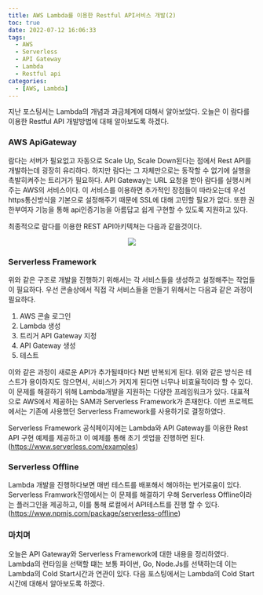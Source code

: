 ```yaml
---
title: AWS Lambda를 이용한 Restful API서비스 개발(2)
toc: true
date: 2022-07-12 16:06:33
tags:
  - AWS
  - Serverless
  - API Gateway
  - Lambda
  - Restful api
categories:
  - [AWS, Lambda]
---
```

지난 포스팅서는 Lambda의 개념과 과금체계에 대해서 알아보았다. 오늘은 이 람다를 이용한 Restful API 개발방법에 대해 알아보도록 하겠다.

<!-- more -->

### **AWS ApiGateway**
람다는 서버가 필요없고 자동으로 Scale Up, Scale Down된다는 점에서 Rest API를 개발하는데 굉장히 유리하다. 하지만 람다는 그 자체만으로는 동작할 수 없기에 실행을 촉발히켜주는 트리거가 필요하다. API Gateway는 URL 요청을 받아 람다를 실행시켜주는 AWS의 서비스이다. 이 서비스를 이용하면 추가적인 장점들이 따라오는데 우선 https통신방식을 기본으로 설정해주기 때문에 SSL에 대해 고민할 필요가 없다. 또한 권한부여자 기능을 통해 api인증기능을 아름답고 쉽게 구현할 수 있도록 지원하고 있다.

최종적으로 람다를 이용한 REST API아키텍쳐는 다음과 같을것이다.
<center><img src="/post_images/lambda/lambda_archi.png"></center>

### **Serverless Framework**
위와 같은 구조로 개발을 진행하기 위해서는 각 서비스들을 생성하고 설정해주는 작업들이 필요하다. 우선 콘솔상에서 직접 각 서비스들을 만들기 위해서는 다음과 같은 과정이 필요하다.

1. AWS 콘솔 로그인
2. Lambda 생성
3. 트리거 API Gateway 지정
4. API Gateway 생성
5. 테스트

이와 같은 과정이 새로운 API가 추가될때마다 N번 반복되게 된다. 위와 같은 방식은 테스트가 용이하지도 않으면서, 서비스가 커지게 된다면 너무나 비효율적이라 할 수 있다. 이 문제를 해결하기 위해 Lambda개발을 지원하는 다양한 프레임워크가 있다. 대표적으로 AWS에서 제공하는 SAM과 Serverless Framework가 존재한다. 이번 프로젝트에서는 기존에 사용했던 Serverless Framework를 사용하기로 결정하였다.

Serverless Framework 공식페이지에는 Lambda와 API Gateway를 이용한 Rest API 구현 예제를 제공하고 이 예제를 통해 초기 셋업을 진행하면 된다.
(https://www.serverless.com/examples)

### **Serverless Offline**
Lambda 개발을 진행하다보면 매번 테스트를 배포해서 해야하는 번거로움이 있다. Serverless Framwork진영에서는 이 문제를 해결하기 우해 Serverless Offline이라는 플러그인을 제공하고, 이를 통해 로컬에서 API테스트를 진행 할 수 있다.
(https://www.npmjs.com/package/serverless-offline)

### **마치며**
오늘은 API Gateway와 Serverless Framework에 대한 내용을 정리하였다. Lambda의 런타임을 선택할 떄는 보통 파이썬, Go, Node.Js를 선택하는데 이는 Lambda의 Cold Start시간과 연관이 있다. 다음 포스팅에서는 Lambda의 Cold Start시간에 대해서 알아보도록 하겠다.